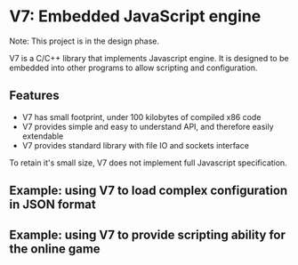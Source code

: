 V7: Embedded JavaScript engine 
==============================

Note: This project is in the design phase.

V7 is a C/C++ library that implements Javascript engine. It is designed
to be embedded into other programs to allow scripting and configuration.

## Features
- V7 has small footprint, under 100 kilobytes of compiled x86 code
- V7 provides simple and easy to understand API, and therefore easily extendable
- V7 provides standard library with file IO and sockets interface

To retain it's small size, V7 does not implement full Javascript specification.

## Example: using V7 to load complex configuration in JSON format

## Example: using V7 to provide scripting ability for the online game